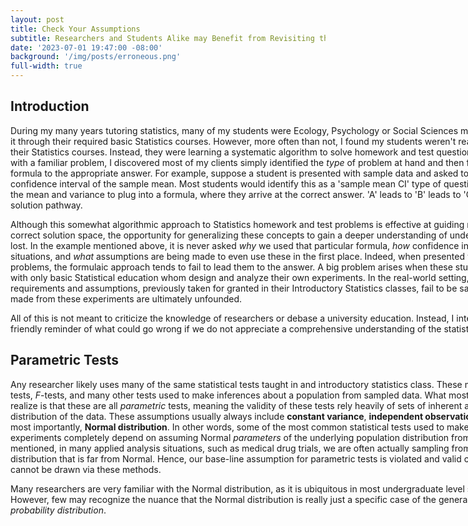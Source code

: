 ```yaml
---
layout: post
title: Check Your Assumptions
subtitle: Researchers and Students Alike may Benefit from Revisiting the Statistics they Learned 
date: '2023-07-01 19:47:00 -08:00'
background: '/img/posts/erroneous.png'
full-width: true
---
```


<style type="text/css">
  p {
    width: 900px;
  }
</style>

## Introduction

During my many years tutoring statistics, many of my students were Ecology, Psychology or Social Sciences majors struggling to make it through their required basic Statistics courses. However, more often than not, I found my students weren't really learning statistics in their Statistics courses. Instead, they were learning a systematic algorithm to solve homework and test questions. When approached with a familiar problem, I discovered most of my clients simply identified the *type* of problem at hand and then followed a step-wise formula to the appropriate answer. For example, suppose a student is presented with sample data and asked to calculate the 95% confidence interval of the sample mean. Most students would identify this as a 'sample mean CI' type of question, and simply calculate the mean and variance to plug into a formula, where they arrive at the correct answer. 'A' leads to 'B' leads to 'C', etc, in this linear solution pathway. 

Although this somewhat algorithmic approach to Statistics homework and test problems is effective at guiding novice students to the correct solution space, the opportunity for generalizing these concepts to gain a deeper understanding of underlying notions is all but lost. In the example mentioned above, it is never asked *why* we used that particular formula, *how* confidence intervals work in other situations, and *what* assumptions are being made to even use these in the first place. Indeed, when presented with variations of familiar problems, the formulaic approach tends to fail to lead them to the answer. A big problem arises when these students become scientists with only basic Statistical education whom design and analyze their own experiments. In the real-world setting, many of the requirements and assumptions, previously taken for granted in their Introductory Statistics classes, fail to be satisfied, and conclusions made from these experiments are ultimately unfounded. 

All of this is not meant to criticize the knowledge of researchers or debase a university education. Instead, I intended this article to be a friendly reminder of what could go wrong if we do not appreciate a comprehensive understanding of the statistics used in research. 

## Parametric Tests

Any researcher likely uses many of the same statistical tests taught in and introductory statistics class. These may include a $z$-tests, $t$-tests, $F$-tests, and many other tests used to make inferences about a population from sampled data. What most may not immediately realize is that these are all *parametric* tests, meaning the validity of these tests rely heavily of sets of inherent assumptions about the distribution of the data. These assumptions usually always include **constant variance**, **independent observations**, **no outliers**, and most importantly, **Normal distribution**. In other words, some of the most common statistical tests used to make inference from experiments completely depend on assuming Normal *parameters* of the underlying population distribution from which we sampled. As mentioned, in many applied analysis situations, such as medical drug trials, we are often actually sampling from a population distribution that is far from Normal. Hence, our base-line assumption for parametric tests is violated and valid conclusions from the data cannot be drawn via these methods. 

Many researchers are very familiar with the Normal distribution, as it is ubiquitous in most undergraduate level statistics courses. However, few may recognize the nuance that the Normal distribution is really just a specific case of the general notion of a  *cumulative probability distribution*. 